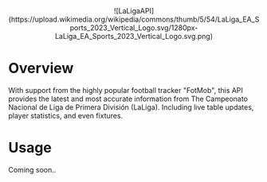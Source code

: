 <div align="center">
![LaLigaAPI](https://upload.wikimedia.org/wikipedia/commons/thumb/5/54/LaLiga_EA_Sports_2023_Vertical_Logo.svg/1280px-LaLiga_EA_Sports_2023_Vertical_Logo.svg.png)
</div>

# Overview
With support from the highly popular football tracker "FotMob", this API provides the latest and most accurate information from The Campeonato Nacional de Liga de Primera División (LaLiga). Including live table updates, player statistics, and even fixtures. 

# Usage
Coming soon..
